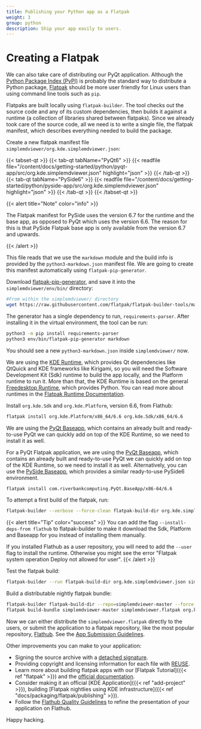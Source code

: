 ```yaml
---
title: Publishing your Python app as a Flatpak
weight: 3
group: python
description: Ship your app easily to users.
---
```


# Creating a Flatpak

We can also take care of distributing our PyQt application. Although the [Python Package Index (PyPI)](https://pypi.org/) is probably the standard way to distribute a Python package, [Flatpak](https://flatpak.org/) should be more user friendly for Linux users than using command line tools such as `pip`.

Flatpaks are built locally using `flatpak-builder`. The tool checks out the source code and any of its custom dependencies, then builds it against a runtime (a collection of libraries shared between flatpaks). Since we already took care of the source code, all we need is to write a single file, the flatpak manifest, which describes everything needed to build the package.

Create a new flatpak manifest file `simplemdviewer/org.kde.simplemdviewer.json`:

\{{< tabset-qt >\}} \{{< tab-qt tabName="PyQt6" >\}} \{{< readfile file="/content/docs/getting-started/python/pyqt-app/src/org.kde.simplemdviewer.json" highlight="json" >\}} \{{< /tab-qt >\}} \{{< tab-qt tabName="PySide6" >\}} \{{< readfile file="/content/docs/getting-started/python/pyside-app/src/org.kde.simplemdviewer.json" highlight="json" >\}} \{{< /tab-qt >\}} \{{< /tabset-qt >\}}

\{{< alert title="Note" color="info" >\}}

The Flatpak manifest for PySide uses the version 6.7 for the runtime and the base app, as opposed to PyQt which uses the version 6.6. The reason for this is that PySide Flatpak base app is only available from the version 6.7 and upwards.

\{{< /alert >\}}

This file reads that we use the `markdown` module and the build info is provided by the `python3-markdown.json` manifest file. We are going to create this manifest automatically using `flatpak-pip-generator`.

Download [flatpak-pip-generator](https://raw.githubusercontent.com/flatpak/flatpak-builder-tools/master/pip/flatpak-pip-generator), and save it into the `simplemdviewer/env/bin/` directory:

```bash
#From within the simplemdviewer/ directory
wget https://raw.githubusercontent.com/flatpak/flatpak-builder-tools/master/pip/flatpak-pip-generator --directory-prefix env/bin
```

The generator has a single dependency to run, `requirements-parser`. After installing it in the virtual environment, the tool can be run:

```bash
python3 -m pip install requirements-parser
python3 env/bin/flatpak-pip-generator markdown
```

You should see a new `python3-markdown.json` inside `simplemdviewer/` now.

We are using the [KDE Runtime](https://docs.flatpak.org/en/latest/available-runtimes.html#kde), which provides Qt dependencies like QtQuick and KDE frameworks like Kirigami, so you will need the Software Development Kit (Sdk) runtime to build the app locally, and the Platform runtime to run it. More than that, the KDE Runtime is based on the general [Freedesktop Runtime](https://docs.flatpak.org/en/latest/available-runtimes.html#freedesktop), which provides Python. You can read more about runtimes in the [Flatpak Runtime Documentation](https://docs.flatpak.org/en/latest/available-runtimes.html).

Install `org.kde.Sdk` and `org.kde.Platform`, version 6.6, from Flathub:

```bash
flatpak install org.kde.Platform/x86_64/6.6 org.kde.Sdk/x86_64/6.6
```

We are using the [PyQt Baseapp](https://github.com/flathub/com.riverbankcomputing.PyQt.BaseApp), which contains an already built and ready-to-use PyQt we can quickly add on top of the KDE Runtime, so we need to install it as well.

For a PyQt Flatpak application, we are using the [PyQt Baseapp](https://github.com/flathub/com.riverbankcomputing.PyQt.BaseApp), which contains an already built and ready-to-use PyQt we can quickly add on top of the KDE Runtime, so we need to install it as well. Alternatively, you can use the [PySide Baseapp](https://github.com/flathub/io.qt.PySide.BaseApp), which provides a similar ready-to-use PySide6 environment.

```bash
flatpak install com.riverbankcomputing.PyQt.BaseApp/x86-64/6.6
```

To attempt a first build of the flatpak, run:

```bash
flatpak-builder --verbose --force-clean flatpak-build-dir org.kde.simplemdviewer.json
```

\{{< alert title="Tip" color="success" >\}} You can add the flag `--install-deps-from flathub` to flatpak-builder to make it download the Sdk, Platform and Baseapp for you instead of installing them manually.

If you installed Flathub as a user repository, you will need to add the `--user` flag to install the runtime. Otherwise you might see the error "Flatpak system operation Deploy not allowed for user". \{{< /alert >\}}

Test the flatpak build:

```bash
flatpak-builder --run flatpak-build-dir org.kde.simplemdviewer.json simplemdviewer
```

Build a distributable nightly flatpak bundle:

```bash
flatpak-builder flatpak-build-dir --repo=simplemdviewer-master --force-clean --ccache org.kde.simplemdviewer.json
flatpak build-bundle simplemdviewer-master simplemdviewer.flatpak org.kde.simplemdviewer
```

Now we can either distribute the `simplemdviewer.flatpak` directly to the users, or submit the application to a flatpak repository, like the most popular repository, [Flathub](https://flathub.org/). See the [App Submission Guidelines](https://github.com/flathub/flathub/wiki/App-Submission).

Other improvements you can make to your application:

* Signing the source archive with a [detached signature](https://www.gnupg.org/gph/en/manual/x135.html).
* Providing copyright and licensing information for each file with [REUSE](https://community.kde.org/Guidelines\_and\_HOWTOs/Licensing).
* Learn more about building flatpak apps with our \[Flatpak Tutorial]\(\{{< ref "flatpak" >\}}) and the [official documentation](https://docs.flatpak.org/en/latest/index.html).
* Consider making it an official \[KDE Application]\(\{{< ref "add-project" >\}}), building \[Flatpak nightlies using KDE infrastructure]\(\{{< ref "docs/packaging/flatpak/publishing" >\}}).
* Follow the [Flathub Quality Guidelines](https://docs.flathub.org/docs/for-app-authors/appdata-guidelines/quality-guidelines) to refine the presentation of your application on Flathub.

Happy hacking.

